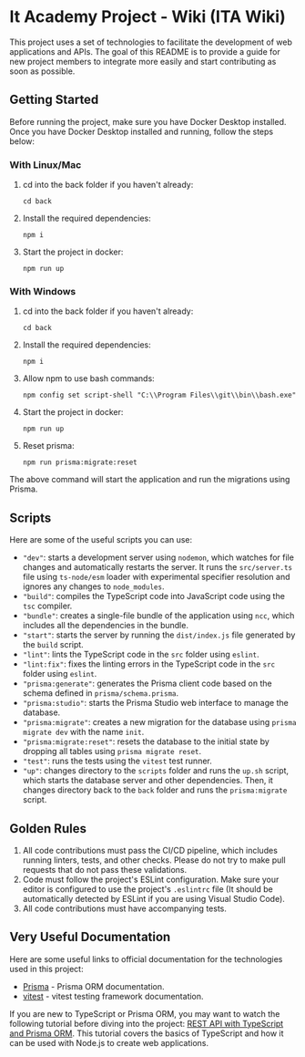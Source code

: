 # It Academy Project - Wiki (ITA Wiki)

This project uses a set of technologies to facilitate the development of web applications and APIs. The goal of this README is to provide a guide for new project members to integrate more easily and start contributing as soon as possible.

## Getting Started

Before running the project, make sure you have Docker Desktop installed. Once you have Docker Desktop installed and running, follow the steps below:

### With Linux/Mac

1. cd into the back folder if you haven't already:

   `cd back`

2. Install the required dependencies:

   `npm i`

3. Start the project in docker:

   `npm run up`

### With Windows

1. cd into the back folder if you haven't already:

   `cd back`

2. Install the required dependencies:

   `npm i`

3. Allow npm to use bash commands:

   `npm config set script-shell "C:\\Program Files\\git\\bin\\bash.exe"`

4. Start the project in docker:

   `npm run up`

5. Reset prisma:

   `npm run prisma:migrate:reset`

The above command will start the application and run the migrations using Prisma.

## Scripts

Here are some of the useful scripts you can use:

- `"dev"`: starts a development server using `nodemon`, which watches for file changes and automatically restarts the server. It runs the `src/server.ts` file using `ts-node/esm` loader with experimental specifier resolution and ignores any changes to `node_modules`.
- `"build"`: compiles the TypeScript code into JavaScript code using the `tsc` compiler.
- `"bundle"`: creates a single-file bundle of the application using `ncc`, which includes all the dependencies in the bundle.
- `"start"`: starts the server by running the `dist/index.js` file generated by the `build` script.
- `"lint"`: lints the TypeScript code in the `src` folder using `eslint`.
- `"lint:fix"`: fixes the linting errors in the TypeScript code in the `src` folder using `eslint`.
- `"prisma:generate"`: generates the Prisma client code based on the schema defined in `prisma/schema.prisma`.
- `"prisma:studio"`: starts the Prisma Studio web interface to manage the database.
- `"prisma:migrate"`: creates a new migration for the database using `prisma migrate dev` with the name `init`.
- `"prisma:migrate:reset"`: resets the database to the initial state by dropping all tables using `prisma migrate reset`.
- `"test"`: runs the tests using the `vitest` test runner.
- `"up"`: changes directory to the `scripts` folder and runs the `up.sh` script, which starts the database server and other dependencies. Then, it changes directory back to the `back` folder and runs the `prisma:migrate` script.

## Golden Rules

1.  All code contributions must pass the CI/CD pipeline, which includes running linters, tests, and other checks. Please do not try to make pull requests that do not pass these validations.
2.  Code must follow the project's ESLint configuration. Make sure your editor is configured to use the project's `.eslintrc` file (It should be automatically detected by ESLint if you are using Visual Studio Code).
3.  All code contributions must have accompanying tests.

## Very Useful Documentation

Here are some useful links to official documentation for the technologies used in this project:

- [Prisma](https://www.prisma.io/docs) - Prisma ORM documentation.
- [vitest](https://vitest.dev/guide/) - vitest testing framework documentation.

If you are new to TypeScript or Prisma ORM, you may want to watch the following tutorial before diving into the project: [REST API with TypeScript and Prisma ORM](https://www.youtube.com/watch?v=RebA5J-rlwg). This tutorial covers the basics of TypeScript and how it can be used with Node.js to create web applications.
